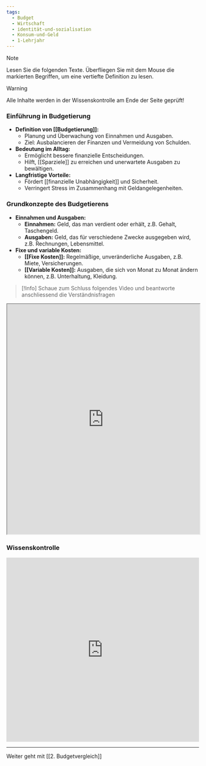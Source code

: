 ```yaml
---
tags:
  - Budget
  - Wirtschaft
  - identität-und-sozialisation
  - Konsum-und-Geld
  - 1-Lehrjahr
---
```

>[!note] 
>Lesen Sie die folgenden Texte. Überfliegen Sie mit dem Mouse die markierten Begriffen, um eine vertiefte Definition zu lesen.

>[!warning] 
>Alle Inhalte werden in der Wissenskontrolle am Ende der Seite geprüft!

### Einführung in Budgetierung

- **Definition von [[Budgetierung]]:**
    - Planung und Überwachung von Einnahmen und Ausgaben.
    - Ziel: Ausbalancieren der Finanzen und Vermeidung von Schulden.
- **Bedeutung im Alltag:**
    - Ermöglicht bessere finanzielle Entscheidungen.
    - Hilft, [[Sparziele]] zu erreichen und unerwartete Ausgaben zu bewältigen.
- **Langfristige Vorteile:**
    - Fördert [[finanzielle Unabhängigkeit]] und Sicherheit.
    - Verringert Stress im Zusammenhang mit Geldangelegenheiten.

### Grundkonzepte des Budgetierens

- **Einnahmen und Ausgaben:**
    - **Einnahmen:** Geld, das man verdient oder erhält, z.B. Gehalt, Taschengeld.
    - **Ausgaben:** Geld, das für verschiedene Zwecke ausgegeben wird, z.B. Rechnungen, Lebensmittel.
- **Fixe und variable Kosten:**
    - **[[Fixe Kosten]]:** Regelmäßige, unveränderliche Ausgaben, z.B. Miete, Versicherungen.
    - **[[Variable Kosten]]:** Ausgaben, die sich von Monat zu Monat ändern können, z.B. Unterhaltung, Kleidung.


>[!Info] 
>Schaue zum Schluss folgendes Video und beantworte anschliessend die Verständnisfragen

<iframe width="100%" height="600" src="https://media10.simplex.tv/content/625/628/132535/" allowfullscreen allow="geolocation *; autoplay; encrypted-media"></iframe>

### Wissenskontrolle

<iframe width="100%" height="480px" src="https://forms.microsoft.com/Pages/ResponsePage.aspx?id=3JD3sB8inkC07KJqJT_b3gzhkYlYD0VIpERRWTmitHRUOENKS1czMkdURkw5ODYzOTlVUks4RENVSSQlQCNjPTEu&embed=true" frameborder="0" marginwidth="0" marginheight="0" style="border: none; max-width:100%; max-height:100vh" allowfullscreen webkitallowfullscreen mozallowfullscreen msallowfullscreen> </iframe>

---
Weiter geht mit [[2. Budgetvergleich]]